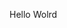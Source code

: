 Hello Wolrd


























































































































































































































































































































































































































































































































































